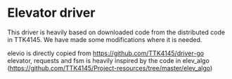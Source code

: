 Elevator driver
===============

This driver is heavily based on downloaded code from the distributed code in TTK4145. We have made some modifications where it is needed.

elevio is directly copied from https://github.com/TTK4145/driver-go
elevator, requests and fsm is heavily inspired by the code in elev_algo (https://github.com/TTK4145/Project-resources/tree/master/elev_algo)







